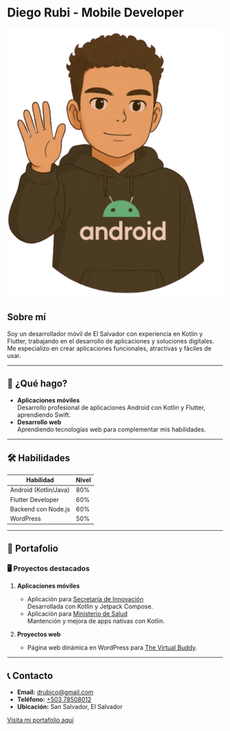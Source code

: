 # Diego Rubi - Mobile Developer

![Avatar](./assets/images/my-avatar.png)

## Sobre mí

Soy un desarrollador móvil de El Salvador con experiencia en Kotlin y Flutter, trabajando en el desarrollo de aplicaciones y soluciones digitales. Me especializo en crear aplicaciones funcionales, atractivas y fáciles de usar.

---

## 💼 ¿Qué hago?

- **Aplicaciones móviles**  
  Desarrollo profesional de aplicaciones Android con Kotlin y Flutter, aprendiendo Swift.
- **Desarrollo web**  
  Aprendiendo tecnologías web para complementar mis habilidades.

---

## 🛠️ Habilidades

| Habilidad               | Nivel |
|-------------------------|-------|
| Android (Kotlin/Java)   | 80%   |
| Flutter Developer       | 60%   |
| Backend con Node.js     | 60%   |
| WordPress               | 50%   |

---

## 📂 Portafolio

### 🖥️ Proyectos destacados

1. **Aplicaciones móviles**  
   - Aplicación para [Secretaría de Innovación](#)  
     Desarrollada con Kotlin y Jetpack Compose.
   - Aplicación para [Ministerio de Salud](#)  
     Mantención y mejora de apps nativas con Kotlin.

2. **Proyectos web**  
   - Página web dinámica en WordPress para [The Virtual Buddy](#).

---

## 📞 Contacto

- **Email:** [drubico@gmail.com](mailto:drubico@gmail.com)  
- **Teléfono:** [+503 78508012](tel:+50378508012)  
- **Ubicación:** San Salvador, El Salvador  

[Visita mi portafolio aquí](https://drubico.github.io/portfolio/)
